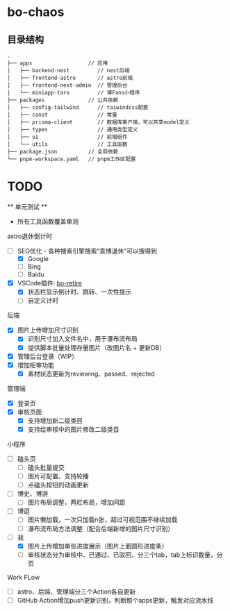 # bo-chaos

## 目录结构

```text
.
├── apps                  // 应用
│   ├── backend-nest         // nest后端
│   ├── frontend-astro       // astro前端
│   ├── frontend-next-admin  // 管理后台
│   └── miniapp-taro         // 博Fans小程序
├── packages              // 公共依赖
│   ├── config-tailwind      // taiwindcss配置
│   ├── const                // 常量
│   ├── prisma-client        // 数据库客户端，可以共享model定义
│   ├── types                // 通用类型定义
│   ├── ui                   // 前端组件
│   └── utils                // 工具函数
├── package.json          // 全局依赖
└── pnpm-workspace.yaml   // pnpm工作区配置
```

# TODO

** 单元测试 **

- 所有工具函数覆盖单测

astro退休倒计时

- [ ] SEO优化 - 各种搜索引擎搜索“袁博退休”可以搜得到
  - [x] Google
  - [ ] Bing
  - [ ] Baidu
- [x] VSCode插件: [bo-retire](https://marketplace.visualstudio.com/items?itemName=zhangyiming.bo-retire)
  - [x] 状态栏显示倒计时、跳转、一次性提示
  - [ ] 自定义计时

后端

- [x] 图片上传增加尺寸识别
  - [x] 识别尺寸加入文件名中，用于瀑布流布局
  - [x] 提供脚本批量处理存量图片（改图片名 + 更新DB）
- [x] 管理后台登录（WIP）
- [x] 增加拒审功能
  - [x] 素材状态更新为reviewing、passed、rejected

管理端

- [x] 登录页
- [x] 审核页面
  - [x] 支持增加新二级类目
  - [x] 支持给审核中的图片修改二级类目

小程序

- [ ] 磕头页
  - [ ] 磕头批量提交
  - [ ] 图片可配置、支持轮播
  - [ ] 点磕头按钮的动画更新
- [ ] 博史、博游
  - [ ] 图片布局调整，两栏布局，增加间距
- [ ] 博逗
  - [ ] 图片懒加载，一次只加载n张，超过可视范围不继续加载
  - [ ] 瀑布流布局方法调整（配合后端新增的图片尺寸识别）
- [ ] 我
  - [x] 图片上传增加单张进度展示（图片上面圆形进度条）
  - [ ] 审核状态分为审核中、已通过、已驳回，分三个tab，tab上标识数量，分页

Work FLow

- [ ] astro、后端、管理端分三个Action各自更新
- [ ] GitHub Action增加push更新识别，判断那个apps更新，触发对应流水线
